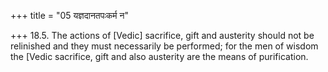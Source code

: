 +++
title = "05 यज्ञदानतपःकर्म न"

+++
18.5. The actions of \[Vedic\] sacrifice, gift and austerity should not
be relinished and they must necessarily be performed; for the men of
wisdom the \[Vedic sacrifice, gift and also austerity are the means of
purification.
